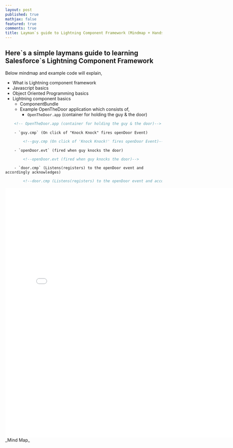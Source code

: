```yaml
---
layout: post
published: true
mathjax: false
featured: true
comments: true
title: Layman`s guide to Lightning Component Framework (Mindmap + Handson)
---
```

## Here\`s a simple laymans guide to learning Salesforce\`s Lightning Component Framework

Below mindmap and example code will explain,
- What is Lightning component framework
- Javascript basics
- Object Oriented Programming basics
- Lightning component basics
	+ ComponentBundle
	+ Example OpenTheDoor application which consists of,    	
        - `OpenTheDoor.app` (container for holding the guy & the door)          
```html
	<!-- OpenTheDoor.app (container for holding the guy & the door)-->
```
		- `guy.cmp` (On click of "Knock Knock" fires openDoor Event)        
```html
    	<!--guy.cmp (On click of 'Knock Knock!' fires openDoor Event)-->
```
		- `openDoor.evt` (fired when guy knocks the door)         
```html
        <!--openDoor.evt (fired when guy knocks the door)-->       
```
		- `door.cmp` (Listens(registers) to the openDoor event and accordingly acknowledges)         
```html
        <!--door.cmp (Listens(registers) to the openDoor event and accordingly acknowledges-->
```  
  <embed src="{{site.baseurl}}/images/lightningComponentMindMap.pdf" width="800px" height="800px" />
_Mind Map_




